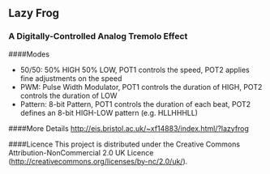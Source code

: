 ## Lazy Frog
### A Digitally-Controlled Analog Tremolo Effect 

####Modes 
- 50/50: 50% HIGH 50% LOW, POT1 controls the speed, POT2 applies fine adjustments on the speed
- PWM: Pulse Width Modulator, POT1 controls the duration of HIGH, POT2 controls the duration of LOW
- Pattern: 8-bit Pattern, POT1 controls the duration of each beat, POT2 defines an 8-bit HIGH-LOW pattern (e.g. HLLHHHLL)

####More Details
http://eis.bristol.ac.uk/~xf14883/index.html/?lazyfrog

####Licence
This project is distributed under the Creative Commons Attribution-NonCommercial 2.0 UK Licence (http://creativecommons.org/licenses/by-nc/2.0/uk/).